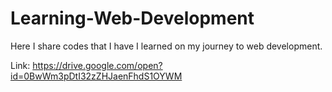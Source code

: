 # Learning-Web-Development

Here I share codes that I have I learned on my journey to web development. 

Link: https://drive.google.com/open?id=0BwWm3pDtI32zZHJaenFhdS1OYWM
